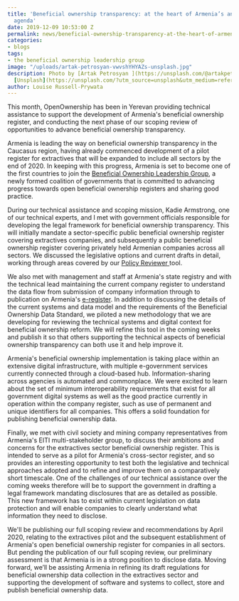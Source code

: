 ```yaml
---
title: 'Beneficial ownership transparency: at the heart of Armenia’s anti-corruption
  agenda'
date: 2019-12-09 10:53:00 Z
permalink: news/beneficial-ownership-transparency-at-the-heart-of-armenias-anti-corruption-agenda/
categories:
- blogs
tags:
- the beneficial ownership leadership group
image: "/uploads/artak-petrosyan-vwvshYHYAZs-unsplash.jpg"
description: Photo by [Artak Petrosyan ](https://unsplash.com/@artakpetrosyan?utm_source=unsplash&utm_medium=referral&utm_content=creditCopyText)on
  [Unsplash](https://unsplash.com/?utm_source=unsplash&utm_medium=referral&utm_content=creditCopyText)
author: Louise Russell-Prywata
---
```


This month, OpenOwnership has been in Yerevan providing technical assistance to support the development of Armenia's beneficial ownership register, and conducting the next phase of our scoping review of opportunities to advance beneficial ownership transparency.

Armenia is leading the way on beneficial ownership transparency in the Caucasus region, having already commenced development of a pilot register for extractives that will be expanded to include all sectors by the end of 2020. In keeping with this progress, Armenia is set to become one of the first countries to join the [Beneficial Ownership Leadership Group](https://www.openownership.org/news/countries-take-action-anti-corruption-day-2019/), a newly formed coalition of governments that is committed to advancing progress towards open beneficial ownership registers and sharing good practice.

During our technical assistance and scoping mission, Kadie Armstrong, one of our technical experts, and I met with government officials responsible for developing the legal framework for beneficial ownership transparency. This will initially mandate a sector-specific public beneficial ownership register covering extractives companies, and subsequently a public beneficial ownership register covering privately held Armenian companies across all sectors. We discussed the legislative options and current drafts in detail, working through areas covered by our [Policy Reviewer ](https://www.openownership.org/uploads/oo-beneficial-ownership-policy-reviewer-2019-12.pdf)tool.

We also met with management and staff at Armenia's state registry and with the technical lead maintaining the current company register to understand the data flow from submission of company information through to publication on Armenia's [e-register](https://www.e-register.am/en/). In addition to discussing the details of the current systems and data model and the requirements of the Beneficial Ownership Data Standard, we piloted a new methodology that we are developing for reviewing the technical systems and digital context for beneficial ownership reform. We will refine this tool in the coming weeks and publish it so that others supporting the technical aspects of beneficial ownership transparency can both use it and help improve it.

Armenia's beneficial ownership implementation is taking place within an extensive digital infrastructure, with multiple e-government services currently connected through a cloud-based hub. Information-sharing across agencies is automated and commonplace. We were excited to learn about the set of minimum interoperability requirements that exist for all government digital systems as well as the good practice currently in operation within the company register, such as use of permanent and unique identifiers for all companies. This offers a solid foundation for publishing beneficial ownership data.

Finally, we met with civil society and mining company representatives from Armenia's EITI multi-stakeholder group, to discuss their ambitions and concerns for the extractives sector beneficial ownership register. This is intended to serve as a pilot for Armenia's cross-sector register, and so provides an interesting opportunity to test both the legislative and technical approaches adopted and to refine and improve them on a comparatively short timescale. One of the challenges of our technical assistance over the coming weeks therefore will be to support the government in drafting a legal framework mandating disclosures that are as detailed as possible. This new framework has to exist within current legislation on data protection and will enable companies to clearly understand what information they need to disclose.

We'll be publishing our full scoping review and recommendations by April 2020, relating to the extractives pilot and the subsequent establishment of Armenia's open beneficial ownership register for companies in all sectors. But pending the publication of our full scoping review, our preliminary assessment is that Armenia is in a strong position to disclose data. Moving forward, we’ll be assisting Armenia in refining its draft regulations for beneficial ownership data collection in the extractives sector and supporting the development of software and systems to collect, store and publish beneficial ownership data.
